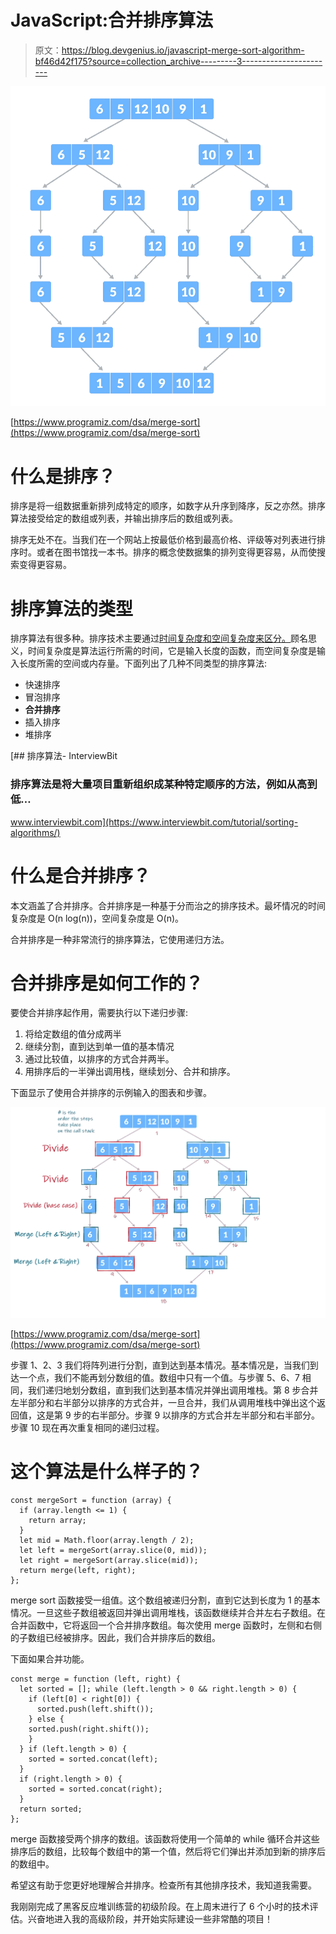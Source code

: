 # JavaScript:合并排序算法

> 原文：<https://blog.devgenius.io/javascript-merge-sort-algorithm-bf46d42f175?source=collection_archive---------3----------------------->

![](img/3641b1479787e681d6776063c662fd9e.png)

[https://www.programiz.com/dsa/merge-sort](https://www.programiz.com/dsa/merge-sort)

# 什么是排序？

排序是将一组数据重新排列成特定的顺序，如数字从升序到降序，反之亦然。排序算法接受给定的数组或列表，并输出排序后的数组或列表。

排序无处不在。当我们在一个网站上按最低价格到最高价格、评级等对列表进行排序时。或者在图书馆找一本书。排序的概念使数据集的排列变得更容易，从而使搜索变得更容易。

# 排序算法的类型

排序算法有很多种。排序技术主要通过[时间复杂度和空间复杂度来区分。](https://www.hackerearth.com/practice/basic-programming/complexity-analysis/time-and-space-complexity/tutorial/#:~:text=Time%20complexity%20of%20an%20algorithm,the%20length%20of%20the%20input.)顾名思义，时间复杂度是算法运行所需的时间，它是输入长度的函数，而空间复杂度是输入长度所需的空间或内存量。下面列出了几种不同类型的排序算法:

*   快速排序
*   冒泡排序
*   **合并排序**
*   插入排序
*   堆排序

[](https://www.interviewbit.com/tutorial/sorting-algorithms/) [## 排序算法- InterviewBit

### 排序算法是将大量项目重新组织成某种特定顺序的方法，例如从高到低…

www.interviewbit.com](https://www.interviewbit.com/tutorial/sorting-algorithms/) 

# 什么是合并排序？

本文涵盖了合并排序。合并排序是一种基于分而治之的排序技术。最坏情况的时间复杂度是 O(n log(n))，空间复杂度是 O(n)。

合并排序是一种非常流行的排序算法，它使用递归方法。

# **合并排序是如何工作的？**

要使合并排序起作用，需要执行以下递归步骤:

1.  将给定数组的值分成两半
2.  继续分割，直到达到单一值的基本情况
3.  通过比较值，以排序的方式合并两半。
4.  用排序后的一半弹出调用栈，继续划分、合并和排序。

下面显示了使用合并排序的示例输入的图表和步骤。

![](img/06f89ceeb2f1968fecc9857ec6b45d30.png)

[https://www.programiz.com/dsa/merge-sort](https://www.programiz.com/dsa/merge-sort)

步骤 1、2、3 我们将阵列进行分割，直到达到基本情况。基本情况是，当我们到达一个点，我们不能再划分数组的值。数组中只有一个值。与步骤 5、6、7 相同，我们递归地划分数组，直到我们达到基本情况并弹出调用堆栈。第 8 步合并左半部分和右半部分以排序的方式合并，一旦合并，我们从调用堆栈中弹出这个返回值，这是第 9 步的右半部分。步骤 9 以排序的方式合并左半部分和右半部分。步骤 10 现在再次重复相同的递归过程。

# 这个算法是什么样子的？

```
const mergeSort = function (array) {
  if (array.length <= 1) {
    return array;
  }
  let mid = Math.floor(array.length / 2);
  let left = mergeSort(array.slice(0, mid));
  let right = mergeSort(array.slice(mid));
  return merge(left, right);
};
```

merge sort 函数接受一组值。这个数组被递归分割，直到它达到长度为 1 的基本情况。一旦这些子数组被返回并弹出调用堆栈，该函数继续并合并左右子数组。在合并函数中，它将返回一个合并排序数组。每次使用 merge 函数时，左侧和右侧的子数组已经被排序。因此，我们合并排序后的数组。

下面如果合并功能。

```
const merge = function (left, right) {
  let sorted = []; while (left.length > 0 && right.length > 0) {
    if (left[0] < right[0]) {
      sorted.push(left.shift());
    } else {
    sorted.push(right.shift());
    }
  } if (left.length > 0) {
    sorted = sorted.concat(left);
  }
  if (right.length > 0) {
    sorted = sorted.concat(right);
  }
  return sorted;
};
```

merge 函数接受两个排序的数组。该函数将使用一个简单的 while 循环合并这些排序后的数组，比较每个数组中的第一个值，然后将它们弹出并添加到新的排序后的数组中。

希望这有助于您更好地理解合并排序。检查所有其他排序技术，我知道我需要。

我刚刚完成了黑客反应堆训练营的初级阶段。在上周末进行了 6 个小时的技术评估。兴奋地进入我的高级阶段，并开始实际建设一些非常酷的项目！